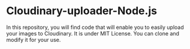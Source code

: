 # Cloudinary-uploader-Node.js
In this repository, you will find code that will enable you to easily upload your images to Cloudinary. It is under MIT License. You can clone and modify it for your use.
